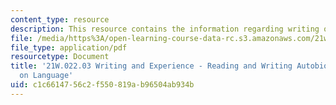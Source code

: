 ```yaml
---
content_type: resource
description: This resource contains the information regarding writing on language.
file: /media/https%3A/open-learning-course-data-rc.s3.amazonaws.com/21w-022-03-writing-and-experience-reading-and-writing-autobiography-spring-2014/c1c6614756c2f550819ab96504ab934b_MIT21W_022_03S14_Writing.pdf
file_type: application/pdf
resourcetype: Document
title: '21W.022.03 Writing and Experience - Reading and Writing Autobiography: Writing
  on Language'
uid: c1c66147-56c2-f550-819a-b96504ab934b
---
```

